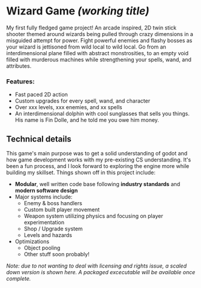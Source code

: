 # Wizard Game *(working title)*
My first fully fledged game project! An arcade inspired, 2D twin stick shooter themed around wizards being pulled through crazy dimensions in a misguided attempt for power. Fight powerful enemies and flashy bosses as your wizard is jettisoned from wild local to wild local. Go from an interdimensional plane filled with abstract monstrosities, to an empty void filled with murderous machines while strengthening your spells, wand, and attributes. 
### Features:
- Fast paced 2D action
- Custom upgrades for every spell, wand, and character
- Over xxx levels, xxx enemies, and xx spells
- An interdimensional dolphin with cool sunglasses that sells you things. His name is Fin Dolle, and he told me you owe him money.


## Technical details
This game's main purpose was to get a solid understanding of godot and how game development works with my pre-existing CS understanding. It's been a fun process, and I look forward to exploring the engine more while building my skillset. Things shown off in this project include:
- **Modular**, well written code base following **industry standards** and **modern software design**
- Major systems include:
  - Enemy & boss handlers
  - Custom built player movement
  - Weapon system utilizing physics and focusing on player experimentation
  - Shop / Upgrade system
  - Levels and hazards
- Optimizations
  - Object pooling
  - Other stuff soon probably!
 

*Note: due to not wanting to deal with licensing and rights issue, a scaled down version is shown here. A packaged excecutable will be available once complete.*

